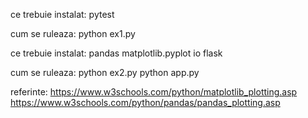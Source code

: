 ce trebuie instalat:
pytest

cum se ruleaza:
python ex1.py


ce trebuie instalat:
pandas
matplotlib.pyplot
io
flask

cum se ruleaza:
python ex2.py
python app.py

referinte:
https://www.w3schools.com/python/matplotlib_plotting.asp
https://www.w3schools.com/python/pandas/pandas_plotting.asp
